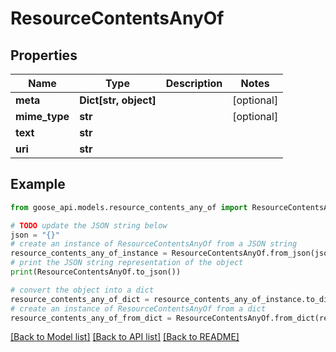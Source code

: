 # ResourceContentsAnyOf


## Properties

Name | Type | Description | Notes
------------ | ------------- | ------------- | -------------
**meta** | **Dict[str, object]** |  | [optional] 
**mime_type** | **str** |  | [optional] 
**text** | **str** |  | 
**uri** | **str** |  | 

## Example

```python
from goose_api.models.resource_contents_any_of import ResourceContentsAnyOf

# TODO update the JSON string below
json = "{}"
# create an instance of ResourceContentsAnyOf from a JSON string
resource_contents_any_of_instance = ResourceContentsAnyOf.from_json(json)
# print the JSON string representation of the object
print(ResourceContentsAnyOf.to_json())

# convert the object into a dict
resource_contents_any_of_dict = resource_contents_any_of_instance.to_dict()
# create an instance of ResourceContentsAnyOf from a dict
resource_contents_any_of_from_dict = ResourceContentsAnyOf.from_dict(resource_contents_any_of_dict)
```
[[Back to Model list]](../README.md#documentation-for-models) [[Back to API list]](../README.md#documentation-for-api-endpoints) [[Back to README]](../README.md)


